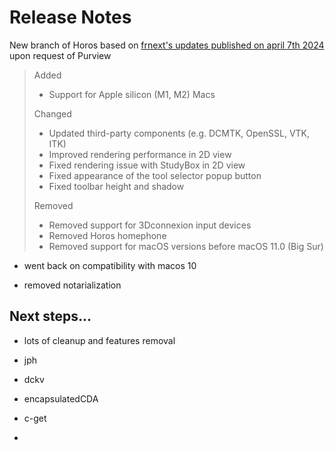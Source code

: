 # Release Notes

New branch of Horos based on  [frnext's updates published on april 7th 2024](https://github.com/horosproject/horos/pull/762) upon request of Purview

> Added
> 
> - Support for Apple silicon (M1, M2) Macs
> 
> Changed
> 
> - Updated third-party components (e.g. DCMTK, OpenSSL, VTK, ITK)
> - Improved rendering performance in 2D view
> - Fixed rendering issue with StudyBox in 2D view
> - Fixed appearance of the tool selector popup button
> - Fixed toolbar height and shadow
> 
> Removed
> 
> - Removed support for 3Dconnexion input devices
> - Removed Horos homephone
> - Removed support for macOS versions before macOS 11.0 (Big Sur)

- went  back on compatibility with macos 10

- removed notarialization



## Next steps...

- lots of cleanup and features removal

- jph

- dckv

- encapsulatedCDA

- c-get

- 
